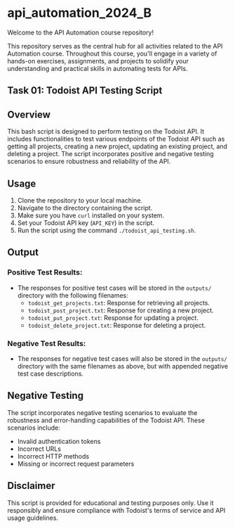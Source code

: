 # api_automation_2024_B

Welcome to the API Automation course repository!

This repository serves as the central hub for all activities related to the API Automation course. Throughout this course, you'll engage in a variety of hands-on exercises, assignments, and projects to solidify your understanding and practical skills in automating tests for APIs.

## Task 01: Todoist API Testing Script

## Overview
This bash script is designed to perform testing on the Todoist API. It includes functionalities to test various endpoints of the Todoist API such as getting all projects, creating a new project, updating an existing project, and deleting a project. The script incorporates positive and negative testing scenarios to ensure robustness and reliability of the API.

## Usage
1. Clone the repository to your local machine.
2. Navigate to the directory containing the script.
3. Make sure you have `curl` installed on your system.
4. Set your Todoist API key (`API_KEY`) in the script.
5. Run the script using the command `./todoist_api_testing.sh`.

## Output
### Positive Test Results:
- The responses for positive test cases will be stored in the `outputs/` directory with the following filenames:
  - `todoist_get_projects.txt`: Response for retrieving all projects.
  - `todoist_post_project.txt`: Response for creating a new project.
  - `todoist_put_project.txt`: Response for updating a project.
  - `todoist_delete_project.txt`: Response for deleting a project.

### Negative Test Results:
- The responses for negative test cases will also be stored in the `outputs/` directory with the same filenames as above, but with appended negative test case descriptions.

## Negative Testing
The script incorporates negative testing scenarios to evaluate the robustness and error-handling capabilities of the Todoist API. These scenarios include:
- Invalid authentication tokens
- Incorrect URLs
- Incorrect HTTP methods
- Missing or incorrect request parameters

## Disclaimer
This script is provided for educational and testing purposes only. Use it responsibly and ensure compliance with Todoist's terms of service and API usage guidelines.
